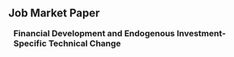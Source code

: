 ## Job Market Paper
<h3 style="margin:0 10px -15px;">Financial Development and Endogenous Investment-Specific Technical Change</h3>
